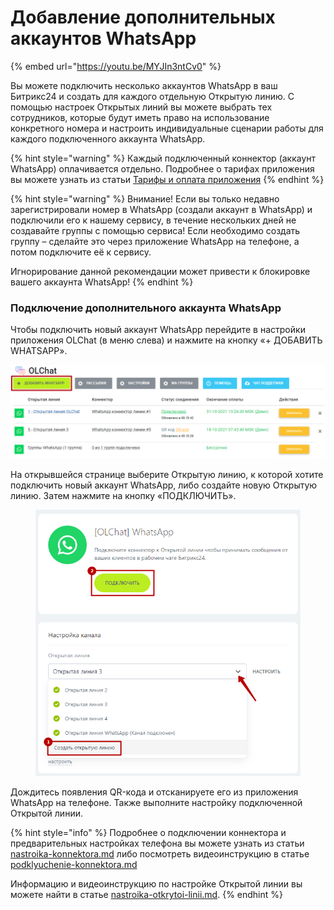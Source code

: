 # Добавление дополнительных аккаунтов WhatsApp

{% embed url="https://youtu.be/MYJIn3ntCv0" %}

Вы можете подключить несколько аккаунтов WhatsApp в ваш Битрикс24 и создать для каждого отдельную Открытую линию. С помощью настроек Открытых линий вы можете выбрать тех сотрудников, которые будут иметь право на использование конкретного номера и настроить индивидуальные сценарии работы для каждого подключенного аккаунта WhatsApp.

{% hint style="warning" %}
Каждый подключенный коннектор (аккаунт WhatsApp) оплачивается отдельно. Подробнее о тарифах приложения вы можете узнать из статьи [Тарифы и оплата приложения](https://docs.olchat.io/stoimost-i-oplata-prilozheniya)
{% endhint %}

{% hint style="warning" %}
Внимание! Если вы только недавно зарегистрировали номер в WhatsApp (создали аккаунт в WhatsApp) и подключили его к нашему сервису, в течение нескольких дней не создавайте группы с помощью сервиса! Если необходимо создать группу – сделайте это через приложение WhatsApp на телефоне, а потом подключите её к сервису.

Игнорирование данной рекомендации может привести к блокировке вашего аккаунта WhatsApp!
{% endhint %}

### Подключение дополнительного аккаунта WhatsApp

Чтобы подключить новый аккаунт WhatsApp перейдите в настройки приложения OLChat (в меню слева) и нажмите на кнопку «+ ДОБАВИТЬ WHATSAPP».

![](<../../.gitbook/assets/image (122).png>)

На открывшейся странице выберите Открытую линию, к которой хотите подключить новый аккаунт WhatsApp, либо создайте новую Открытую линию. Затем нажмите на кнопку «ПОДКЛЮЧИТЬ».

<figure><img src="../../.gitbook/assets/image (933).png" alt=""><figcaption></figcaption></figure>

Дождитесь появления QR-кода и отсканируете его из приложения WhatsApp на телефоне. Также выполните настройку подключенной Открытой линии.

{% hint style="info" %}
Подробнее о подключении коннектора и предварительных настройках телефона вы можете узнать из статьи [nastroika-konnektora.md](../nastroika-konnektora.md "mention") либо посмотреть видеоинструкцию в статье [podklyuchenie-konnektora.md](../podklyuchenie-konnektora.md "mention")

Информацию и видеоинструкцию по настройке Открытой линии вы можете найти в статье [nastroika-otkrytoi-linii.md](../nastroika-otkrytoi-linii.md "mention").
{% endhint %}
